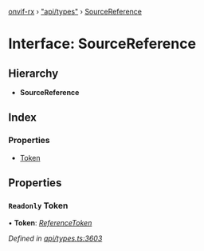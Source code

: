 [onvif-rx](../README.md) › ["api/types"](../modules/_api_types_.md) › [SourceReference](_api_types_.sourcereference.md)

# Interface: SourceReference

## Hierarchy

* **SourceReference**

## Index

### Properties

* [Token](_api_types_.sourcereference.md#readonly-token)

## Properties

### `Readonly` Token

• **Token**: *[ReferenceToken](../modules/_api_types_.md#referencetoken)*

*Defined in [api/types.ts:3603](https://github.com/patrickmichalina/onvif-rx/blob/3e9b152/src/api/types.ts#L3603)*
